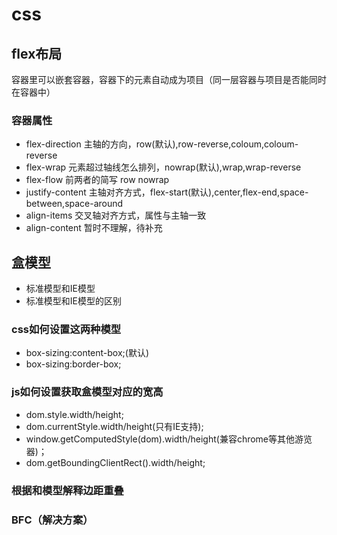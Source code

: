 # css
## flex布局
容器里可以嵌套容器，容器下的元素自动成为项目（同一层容器与项目是否能同时在容器中）
### 容器属性
* flex-direction 主轴的方向，row(默认),row-reverse,coloum,coloum-reverse
* flex-wrap 元素超过轴线怎么排列，nowrap(默认),wrap,wrap-reverse
* flex-flow 前两者的简写 row nowrap
* justify-content 主轴对齐方式，flex-start(默认),center,flex-end,space-between,space-around
* align-items 交叉轴对齐方式，属性与主轴一致
* align-content 暂时不理解，待补充
## 盒模型
* 标准模型和IE模型
* 标准模型和IE模型的区别
### css如何设置这两种模型
* box-sizing:content-box;(默认)
* box-sizing:border-box;
### js如何设置获取盒模型对应的宽高
* dom.style.width/height;
* dom.currentStyle.width/height(只有IE支持);
* window.getComputedStyle(dom).width/height(兼容chrome等其他游览器)；
* dom.getBoundingClientRect().width/height;
### 根据和模型解释边距重叠
 
### BFC（解决方案）
